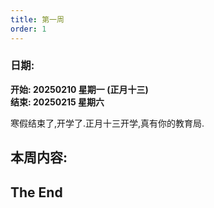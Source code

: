 ```yaml
---
title: 第一周
order: 1
---
```


### 日期:  
**开始: 20250210 星期一 (正月十三)**  
**结束: 20250215 星期六**  

寒假结束了,开学了.正月十三开学,真有你的教育局.  

## 本周内容:  

## The End